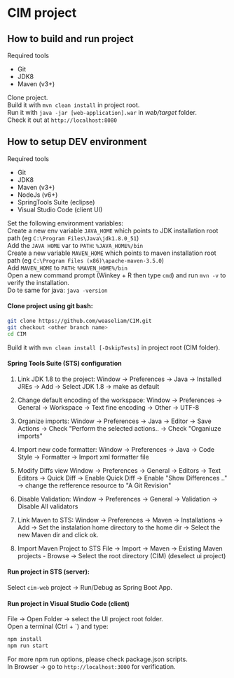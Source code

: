 # CIM project

## How to build and run project
Required tools
* Git
* JDK8
* Maven (v3+)

Clone project.  
Build it with `mvn clean install` in project root.  
Run it with `java -jar [web-application].war` in _web/target_ folder.  
Check it out at `http://localhost:8080`  

## How to setup DEV environment
Required tools
* Git
* JDK8
* Maven (v3+)
* NodeJs (v6+)
* SpringTools Suite (eclipse)
* Visual Studio Code (client UI)

Set the following environment variables:  
Create a new env variable `JAVA_HOME` which points to JDK installation root path (eg `C:\Program Files\Java\jdk1.8.0_51`)  
Add the `JAVA HOME` var to `PATH`: `%JAVA_HOME%/bin`  
Create a new variable `MAVEN_HOME` which points to maven installation root path (eg `C:\Program Files (x86)\apache-maven-3.5.0`)  
Add `MAVEN_HOME` to `PATH`: `%MAVEN_HOME%/bin`  
Open a new command prompt (Winkey + R then type `cmd`) and run `mvn -v` to verify the installation.  
Do te same for java: `java -version`  

#### Clone project using git bash:
```sh
git clone https://github.com/weaseliam/CIM.git
git checkout <other branch name>
cd CIM
```
Build it with `mvn clean install [-DskipTests]` in project root (CIM folder).

#### Spring Tools Suite (STS) configuration
1. Link JDK 1.8 to the project: 
   Window -> Preferences -> Java -> Installed JREs -> Add -> Select JDK 1.8 -> make as default

2. Change default encoding of the workspace: 
   Window -> Preferences -> General -> Workspace -> Text fine encoding -> Other -> UTF-8

3. Organize imports:
   Window -> Preferences -> Java -> Editor -> Save Actions -> Check "Perform the selected actions.. -> Check "Organiuze imports"

4. Import new code formatter:
   Window -> Preferences -> Java -> Code Style -> Formatter -> Import xml formatter file

5. Modify Diffs view
   Window -> Preferences -> General -> Editors -> Text Editors -> Quick Diff -> Enable Quick Diff -> Enable "Show Differences .." -> change the refference resource to "A Git Revision"

6. Disable Validation:
   Window -> Preferences -> General -> Validation -> Disable All validators

7. Link Maven to STS:
   Window -> Preferences -> Maven -> Installations -> Add -> Set the instalation home directory to the home dir -> Select the new Maven dir and click ok.

8. Import Maven Project to STS
   File -> Import -> Maven -> Existing Maven projects - Browse -> Select the root directory (CIM) (deselect ui project)

#### Run project in STS (server):
Select `cim-web` project -> Run/Debug as Spring Boot App.

#### Run project in Visual Studio Code (client)
File -> Open Folder -> select the UI project root folder.  
Open a terminal (Ctrl + `) and type:  
```sh
npm install
npm run start
```

For more npm run options, please check package.json scripts.  
In Browser -> go to `http://localhost:3000` for verification.  
